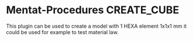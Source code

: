# Mentat-Procedures CREATE_CUBE

This plugin can be used to create a model with 1 HEXA element 1x1x1 mm 
it could be used for example to test material law.
